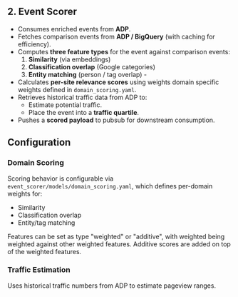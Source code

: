 ## 2. Event Scorer

- Consumes enriched events from **ADP**.
- Fetches comparison events from **ADP / BigQuery** (with caching for efficiency).
- Computes **three feature types** for the event against comparison events:
  1. **Similarity** (via embeddings)
  2. **Classification overlap** (Google categories)
  3. **Entity matching** (person / tag overlap) -
- Calculates **per-site relevance scores** using weights domain specific weights defined in `domain_scoring.yaml`.
- Retrieves historical traffic data from ADP to:
  - Estimate potential traffic.
  - Place the event into a **traffic quartile**.
- Pushes a **scored payload** to pubsub for downstream consumption.

## Configuration

### Domain Scoring

Scoring behavior is configurable via `event_scorer/models/domain_scoring.yaml`, which defines per-domain weights for:

- Similarity
- Classification overlap
- Entity/tag matching

Features can be set as type "weighted" or "additive", with weighted being weighted against other weighted features.
Additive scores are added on top of the weighted features.

### Traffic Estimation

Uses historical traffic numbers from ADP to estimate pageview ranges.
